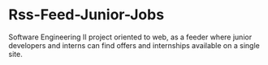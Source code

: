 # Rss-Feed-Junior-Jobs
Software Engineering II project oriented to web, as a feeder where junior developers and interns can find offers and internships available on a single site.
